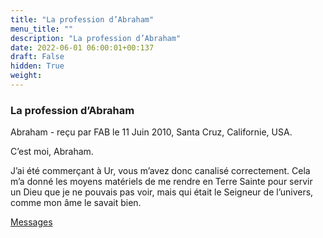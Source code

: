 ```yaml
---
title: "La profession d’Abraham"
menu_title: ""
description: "La profession d’Abraham"
date: 2022-06-01 06:00:01+00:137
draft: False
hidden: True
weight:
---
```

### La profession d’Abraham

Abraham   - reçu par FAB le 11 Juin 2010, Santa Cruz, Californie, USA.

C’est moi, Abraham.

J’ai été commerçant à Ur, vous m’avez donc canalisé correctement. Cela m’a donné les moyens matériels de me rendre en Terre Sainte pour servir un Dieu que je ne pouvais pas voir, mais qui était le Seigneur de l’univers, comme mon âme le savait bien.

[Messages](/fr-contemporary-messages/fr-contemporary-messages-by-date-order/fr-contemporary-messages-2010)
